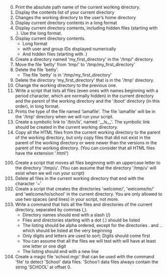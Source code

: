 <ol start="0">
<li> Print the absolute path name of the current working directory.
<li> Display the contents list of your current directory
<li> Changes the working directory to the user’s home directory
<li> Display current directory contents in a long format
<li> Display current directory contents, including hidden files (starting with .). Use the long format.
<li> Display current directory contents.
  <ul>
      <li>Long format
      <li>with user and group IDs displayed numerically
      <li>And hidden files (starting with .)
   </ul>
 <li> Create a directory named 'my_first_directory' in the '/tmp/' directory.
 <li> Move the file 'betty' from 'tmp/' to '/tmp/my_first_directory'
 <li> Delete the file 'betty'.
      <ul>
          <li> The file 'betty' is in '/tmp/my_first_directory'
      </ul>
 <li> Delete the directory 'my_first_directory' that is in the '/tmp' directory.
 <li> Change the working directory to the previous one.
 <li> Write a script that lists all files (even ones with names beginning with a period character, which are normally hidden) in the current directory and the parent of the working directory and the '/boot' directory (in this order), in long format.
 <li> Prints the type of the file named 'iamafile'. The file 'iamafile' will be in the '/tmp' directory when we will run your script.
 <li> Create a symbolic link to '/bin/ls', named '__ls__'. The symbolic link should be created in the current working directory.
 <li> Copy all the HTML files from the current working directory to the parent of the working directory, but only copy files that did not exist in the parent of the working directory or were newer than the versions in the parent of the working directory. (You can consider that all HTML files have the extension '.html')
 </ol>
 
 <ol start="100">
 <li> Create a script that moves all files beginning with an uppercase letter to the directory '/tmp/u'. (You can assume that the directory '/tmp/u' will exist when we will run your script)
 <li> Delete all files in the current working directory that end with the character '~'
 <li> Create a script that creates the directories 'welcome/', 'welcome/to/' and 'welcome/to/school' in the current directory. You are only allowed to use two spaces (and lines) in your script, not more.
 <li> Write a command that lists all the files and directories of the current directory, separated by commas (,).
    <ul>
        <li> Directory names should end with a slash (/)
        <li> Files and directories starting with a dot (.) should be listed
        <li> The listing should be alpha ordered, except for the directories . and .. which should be listed at the very beginning
        <li> Only digits and letters are used to sort; Digits should come first
        <li> You can assume that all the files we will test with will have at least one letter or one digit
        <li> The listing should end with a new line
    </ul>
<li> Create a magic file 'school.mgc' that can be used with the command 'file' to detect 'School' data files. 'Schoo'l data files always contain the string 'SCHOOL' at offset 0.
